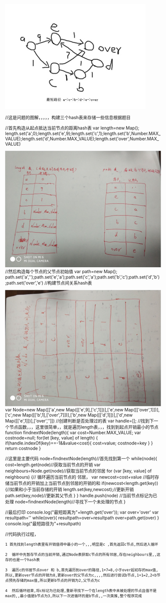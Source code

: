 ![img](https://github.com/chosecode/leetcode/blob/master/some%20common%20Algorithmic/dijkstra.jpg)

//这是问题的图解，，，，，构建三个hash表来存储一些信息根据题目


  //首先构造从起点抵达当前节点的距离hash表
    var length=new Map();
    length.set('a',0);length.set('e',9);length.set('c',1);length.set('b',Number.MAX_VALUE);length.set('d',Number.MAX_VALUE);length.set('over',Number.MAX_VALUE)
    
   ![img](https://github.com/chosecode/leetcode/blob/master/some%20common%20Algorithmic/1.jpg)
//然后构造每个节点的父节点初始值
	var path=new Map();
	path.set('a','');path.set('e','a');path.set('c','a');path.set('b','c');path.set('d','b');path.set('over','e')
	//构建节点间关系hash表
	
 ![img](https://github.com/chosecode/leetcode/blob/master/some%20common%20Algorithmic/222.jpg)
	var Node=new Map([['a',new Map([['e',9],['c',1]])],['e',new Map([['over',1]])],['c',new Map([['b',1],['over',7]])],['b',new Map([['d',1]])],['d',new Map([['e',1]])],['over','']])
	//创建判断是否处理过的表
	var handle=[];
	//找到下一个节点函数，，，这里很简单，，就是遍历length表，，，找到到起点开销最小的节点
	function findnextNode(length){
		var cost=Number.MAX_VALUE;
		var costnode=null;
		for(let [key, value] of length) {
	    	if(handle.indexOf(key)==-1&&value<cost){
	    		cost=value;
	    		costnode=key
	    	}
		}
		return costnode
	}
	
	
//这里是主要代码
	node=findnextNode(length)//首先找到第一个
	while(node){
		cost=length.get(node)//获取当前节点的开销
		var neighbours=Node.get(node)//获取当前节点的邻居
		for (var [key, value] of neighbours) {// 循环遍历当前节点的 邻居，
        var newcost=cost+value //临时存储当前节点的开销加上当前节点到邻居的开销的和
        if(newcost<length.get(key)){//如果和小于当前存储的开销
        	length.set(key,newcost);//更新开销
        	path.set(key,node)//更新其父节点
        }
    }
		handle.push(node) //当前节点标记为已处理
		node=findnextNode(length)//寻找下一个未处理的节点
	}
	
	
	
//最后打印
	console.log("最短距离为"+length.get('over'));
	var over='over'
	var resultpath=''
	while(over){
		resultpath=over+resultpath
		over=path.get(over)
	}
	console.log("最短路径为"+resultpath)
	
//代码执行过程，
	
	1 首先找到length表里有开销值得中最小的一个,,,明显是c ,首先返回c节点,然后进入循环
	
	2  循环中先暂存节点的当前开销,通过Node表获取c节点的所有邻居,存在neighbours里,,这存的也是一个hash表
	
	3  遍历c的邻居节点over 和 b,首先遍历到over的路径,1+7=8,小于over起初存的max值,所以,更新over节点的开销为8,更新over的父节点为c,,,,然后进行尝试b节点,1+1=2,2<b节点预先存储的max值,所以更新b节点的开销为2,父节点为c
	
	4  然后循环结束,将c标记为已处理,重新寻找下一个在length表中未被处理的节点且值不是max的,,最小值是b节点为3,所以下一次进循环的是b节点,,一次类推,整个程序完成


